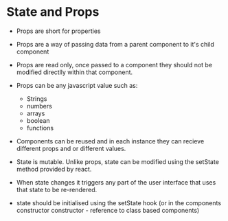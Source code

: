 # State and Props

- Props are short for properties
- Props are a way of passing data from a parent component to it's child component
- Props are read only, once passed to a component they should not be modified directlly within that component.
- Props can be any javascript value such as:
  - Strings
  - numbers
  - arrays
  - boolean
  - functions
- Components can be reused and in each instance they can recieve different props and or different values.

- State is mutable. Unlike props, state can be modified using the setState method provided by react.
- When state changes it triggers any part of the user interface that uses that state to be re-rendered.
- state should be initialised using the setState hook (or in the components constructor constructor - reference to class based components)
